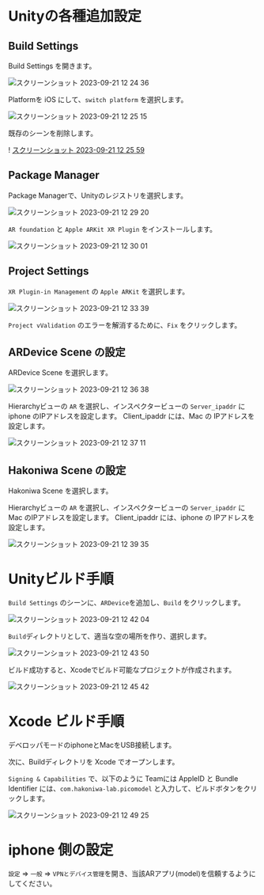 # Unityの各種追加設定

## Build Settings

Build Settings を開きます。

![スクリーンショット 2023-09-21 12 24 36](https://github.com/toppers/hakoniwa-unity-picomodel/assets/164193/2a8527bf-89e0-48f6-8152-e537120d0353)

Platformを iOS にして、`switch platform` を選択します。

![スクリーンショット 2023-09-21 12 25 15](https://github.com/toppers/hakoniwa-unity-picomodel/assets/164193/d97d21c3-1eac-4e12-9625-7993228525bb)

既存のシーンを削除します。

!
[スクリーンショット 2023-09-21 12 25 59](https://github.com/toppers/hakoniwa-unity-picomodel/assets/164193/9a0aa95e-7ba0-4dd1-85aa-c7e9106b2301)


## Package Manager

Package Managerで、Unityのレジストリを選択します。

![スクリーンショット 2023-09-21 12 29 20](https://github.com/toppers/hakoniwa-unity-picomodel/assets/164193/cdb48954-c61c-4adc-a825-74d7549633e7)

`AR foundation` と `Apple ARKit XR Plugin` をインストールします。

![スクリーンショット 2023-09-21 12 30 01](https://github.com/toppers/hakoniwa-unity-picomodel/assets/164193/e9435d15-047f-4c87-ac65-b56360f9c339)

## Project Settings

`XR Plugin-in Management` の `Apple ARKit` を選択します。

![スクリーンショット 2023-09-21 12 33 39](https://github.com/toppers/hakoniwa-unity-picomodel/assets/164193/773c9956-9db9-42bb-8fc5-10dd12d7f528)

`Project vValidation` のエラーを解消するために、`Fix` をクリックします。

## ARDevice Scene の設定

ARDevice Scene を選択します。

![スクリーンショット 2023-09-21 12 36 38](https://github.com/toppers/hakoniwa-unity-picomodel/assets/164193/661f2998-41b6-4369-8f9b-ba171a0f98e2)

Hierarchyビューの `AR` を選択し、インスペクタービューの `Server_ipaddr` に iphone のIPアドレスを設定します。
Client_ipaddr には、Mac の IPアドレスを設定します。

![スクリーンショット 2023-09-21 12 37 11](https://github.com/toppers/hakoniwa-unity-picomodel/assets/164193/cb3ef341-8251-4bf1-bcfc-82fdf8f5c40e)


## Hakoniwa Scene の設定

Hakoniwa Scene を選択します。

Hierarchyビューの `AR` を選択し、インスペクタービューの `Server_ipaddr` に Mac のIPアドレスを設定します。
Client_ipaddr には、iphone の IPアドレスを設定します。

![スクリーンショット 2023-09-21 12 39 35](https://github.com/toppers/hakoniwa-unity-picomodel/assets/164193/c71d57d9-7952-48e3-afa9-5a43f2e5535a)

# Unityビルド手順

`Build Settings` のシーンに、`ARDevice`を追加し、`Build` をクリックします。

![スクリーンショット 2023-09-21 12 42 04](https://github.com/toppers/hakoniwa-unity-picomodel/assets/164193/a9e0b02d-071e-46d5-8a4b-a33bde1db715)

`Build`ディレクトリとして、適当な空の場所を作り、選択します。

![スクリーンショット 2023-09-21 12 43 50](https://github.com/toppers/hakoniwa-unity-picomodel/assets/164193/6dd1a45a-16e2-4095-b022-3de088d15627)

ビルド成功すると、Xcodeでビルド可能なプロジェクトが作成されます。

![スクリーンショット 2023-09-21 12 45 42](https://github.com/toppers/hakoniwa-unity-picomodel/assets/164193/7f593f6a-1e65-482f-bb18-3d15f7977c9c)


# Xcode ビルド手順

デベロッパモードのiphoneとMacをUSB接続します。

次に、Buildディレクトリを Xcode でオープンします。

`Signing & Capabilities` で、以下のように Teamには AppleID と Bundle Identifier には、`com.hakoniwa-lab.picomodel` と入力して、ビルドボタンをクリックします。


![スクリーンショット 2023-09-21 12 49 25](https://github.com/toppers/hakoniwa-unity-picomodel/assets/164193/3c3b15a3-da45-4457-8d3a-27e3287ce925)

# iphone 側の設定

`設定` => `一般` => `VPNとデバイス管理`を開き、当該ARアプリ(model)を信頼するようにしてください。


